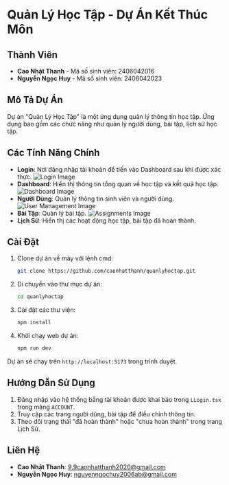 # Quản Lý Học Tập - Dự Án Kết Thúc Môn

## Thành Viên

- **Cao Nhật Thanh** - Mã số sinh viên: 2406042016
- **Nguyễn Ngọc Huy** - Mã số sinh viên: 2406042023

## Mô Tả Dự Án

Dự án "Quản Lý Học Tập" là một ứng dụng quản lý thông tin học tập. Ứng dụng bao gồm các chức năng như quản lý người dùng, bài tập, lịch sử học tập.

## Các Tính Năng Chính

- **Login**: Nơi đăng nhập tài khoản để tiến vào Dashboard sau khi được xác thực.
  ![Login Image](https://i.imgur.com/RygAdgf.png)
- **Dashboard**: Hiển thị thông tin tổng quan về học tập và kết quả học tập.
  ![Dashboard Image](https://i.imgur.com/oSSnCaQ.png)
- **Người Dùng**: Quản lý thông tin sinh viên và người dùng.
  ![User Management Image](https://i.imgur.com/EIcfuqP.png)
- **Bài Tập**: Quản lý bài tập.
  ![Assignments Image](https://i.imgur.com/jDjTuCy.png)
- **Lịch Sử**: Hiển thị các hoạt động học tập, bài tập đã hoàn thành.

## Cài Đặt

1. Clone dự án về máy với lệnh cmd:

   ```bash
   git clone https://github.com/caonhatthanh/quanlyhoctap.git
   ```

2. Di chuyển vào thư mục dự án:

   ```bash
   cd quanlyhoctap
   ```

3. Cài đặt các thư viện:

   ```bash
   npm install
   ```

4. Khởi chạy web dự án:
   ```bash
   npm run dev
   ```

Dự án sẽ chạy trên `http://localhost:5173` trong trình duyệt.

## Hướng Dẫn Sử Dụng

1. Đăng nhập vào hệ thống bằng tài khoản được khai báo trong `LLogin.tsx` trong mảng `ACCOUNT`.
2. Truy cập các trang người dùng, bài tập để điều chỉnh thông tin.
3. Theo dõi trạng thái "đã hoàn thành" hoặc "chưa hoàn thành" trong trang Lịch Sử.

## Liên Hệ

- **Cao Nhật Thanh**: 9.9caonhatthanh2020@gmail.com
- **Nguyễn Ngọc Huy**: nguyenngochuy2006ab@gmail.com

